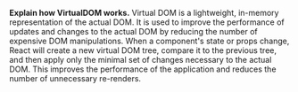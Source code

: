 **Explain how VirtualDOM works.**
Virtual DOM is a lightweight, in-memory representation of the actual DOM. It is used to improve the performance of updates and changes to the actual DOM by reducing the number of expensive DOM manipulations. When a component's state or props change, React will create a new virtual DOM tree, compare it to the previous tree, and then apply only the minimal set of changes necessary to the actual DOM. This improves the performance of the application and reduces the number of unnecessary re-renders.